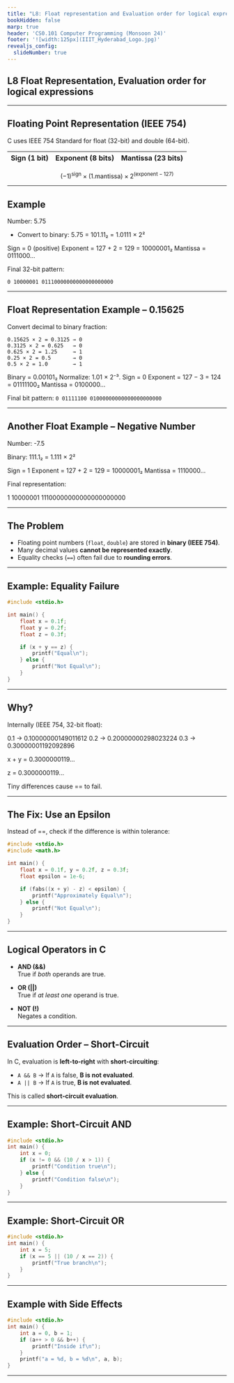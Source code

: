 ```yaml
---
title: "L8: Float representation and Evaluation order for logical expressions"
bookHidden: false
marp: true
header: 'CS0.101 Computer Programming (Monsoon 24)'
footer: '![width:125px](IIIT_Hyderabad_Logo.jpg)'
revealjs_config:
  slideNumber: true
---
```





## L8 Float Representation, Evaluation order for logical expressions


---

## Floating Point Representation (IEEE 754)

C uses IEEE 754 Standard for float (32-bit) and double (64-bit).
 
| Sign (1 bit) | Exponent (8 bits) | Mantissa (23 bits) |
| ------------ | ----------------- | ------------------ |


$$ (-1)^{\text{sign}}\times (1.\text{mantissa})\times 2^{(\text{exponent} - 127)}$$


---
## Example

Number: 5.75

- Convert to binary:
5.75 = 101.11₂
= 1.0111 × 2²

Sign = 0 (positive)
Exponent = 127 + 2 = 129 = 10000001₂
Mantissa = 0111000...

Final 32-bit pattern:

```
0 10000001 01110000000000000000000
```


---
## Float Representation Example – 0.15625

Convert decimal to binary fraction:
```
0.15625 × 2 = 0.3125 → 0
0.3125 × 2 = 0.625   → 0
0.625 × 2 = 1.25     → 1
0.25 × 2 = 0.5       → 0
0.5 × 2 = 1.0        → 1
```

Binary = 0.00101₂ Normalize: 1.01 × 2⁻³. Sign = 0
Exponent = 127 − 3 = 124 = 01111100₂
Mantissa = 0100000...

Final bit pattern: `0 01111100 01000000000000000000000`

---
## Another Float Example – Negative Number

Number: -7.5

Binary: 111.1₂ = 1.111 × 2²

Sign = 1
Exponent = 127 + 2 = 129 = 10000001₂
Mantissa = 1110000...

Final representation:

1 10000001 11100000000000000000000


---

## The Problem

- Floating point numbers (`float`, `double`) are stored in **binary (IEEE 754)**.
- Many decimal values **cannot be represented exactly**.
- Equality checks (`==`) often fail due to **rounding errors**.

---

## Example: Equality Failure

```c
#include <stdio.h>

int main() {
    float x = 0.1f;
    float y = 0.2f;
    float z = 0.3f;

    if (x + y == z) {
        printf("Equal\n");
    } else {
        printf("Not Equal\n");
    }
}
```

---

## Why?

Internally (IEEE 754, 32-bit float):

0.1 → 0.10000000149011612
0.2 → 0.20000000298023224
0.3 → 0.30000001192092896


x + y = 0.3000000119...

z = 0.3000000119...

Tiny differences cause == to fail.

---

## The Fix: Use an Epsilon

Instead of ==, check if the difference is within tolerance:

```c
#include <stdio.h>
#include <math.h>

int main() {
    float x = 0.1f, y = 0.2f, z = 0.3f;
    float epsilon = 1e-6;

    if (fabs((x + y) - z) < epsilon) {
        printf("Approximately Equal\n");
    } else {
        printf("Not Equal\n");
    }
}
```
---



## Logical Operators in C

- **AND (&&)**  
  True if *both* operands are true.

- **OR (||)**  
  True if *at least one* operand is true.

- **NOT (!)**  
  Negates a condition.

---

## Evaluation Order – Short-Circuit

In C, evaluation is **left-to-right** with **short-circuiting**:

- `A && B` → If `A` is false, **B is not evaluated**.  
- `A || B` → If `A` is true, **B is not evaluated**.  

This is called **short-circuit evaluation**.

---

## Example: Short-Circuit AND

```c
#include <stdio.h>
int main() {
    int x = 0;
    if (x != 0 && (10 / x > 1)) {
        printf("Condition true\n");
    } else {
        printf("Condition false\n");
    }
}
```

---

## Example: Short-Circuit OR

```c
#include <stdio.h>
int main() {
    int x = 5;
    if (x == 5 || (10 / x == 2)) {
        printf("True branch\n");
    }
}
```

---

## Example with Side Effects

```c
#include <stdio.h>
int main() {
    int a = 0, b = 1;
    if (a++ > 0 && b++) {
        printf("Inside if\n");
    }
    printf("a = %d, b = %d\n", a, b);
}
```

---